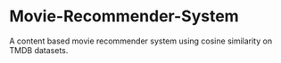 # Movie-Recommender-System
A content based movie recommender system using cosine similarity on TMDB datasets.
